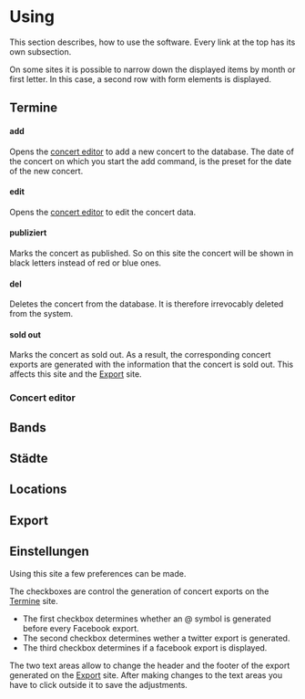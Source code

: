 # Using
This section describes, how to use the software. Every link at the top has its own subsection.

On some sites it is possible to narrow down the displayed items by month or first letter. In this case, a second row with form elements is displayed.
## Termine

#### add
Opens the [concert editor](#concert-editor) to add a new concert to the database. The date of the concert on which you start the add command, is the preset for the date of the new concert.
#### edit
Opens the [concert editor](#concert-editor) to edit the concert data.
#### publiziert
Marks the concert as published. So on this site the concert will be shown in black letters instead of red or blue ones.
#### del
Deletes the concert from the database. It is therefore irrevocably deleted from the system.
#### sold out
Marks the concert as sold out. As a result, the corresponding concert exports are generated with the information that the concert is sold out. This affects this site and the [Export](#export) site.
### Concert editor

## Bands

## Städte

## Locations

## Export

## Einstellungen
Using this site a few preferences can be made.

The checkboxes are control the generation of concert exports on the [Termine](#termine) site.
* The first checkbox determines whether an @ symbol is generated before every Facebook export.
* The second checkbox determines wether a twitter export is generated.
* The third checkbox determines if a facebook export is displayed.

The two text areas allow to change the header and the footer of the export generated on the [Export](#export) site. After making changes to the text areas you have to click outside it to save the adjustments.
